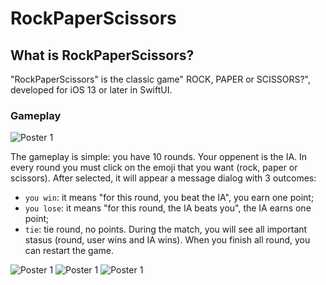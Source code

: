 #  RockPaperScissors

## What is RockPaperScissors?

"RockPaperScissors" is the classic game" ROCK, PAPER or SCISSORS?", developed for iOS 13 or later in SwiftUI. 

### Gameplay 

![Poster 1](RockPaperScissors/Media/READMEIMAGE/schermata.png)

The gameplay is simple: you have 10 rounds. Your oppenent is the IA. 
In every round you must click on the emoji that you want (rock, paper or scissors). 
After selected, it will appear a message dialog with 3 outcomes: 
- `you win`: it means "for this round, you beat the IA", you earn one point;
- `you lose`: it means "for this round, the IA beats you", the IA earns one point; 
- `tie`: tie round, no points.
During the match, you will see all important stasus (round, user wins and IA wins).
When you finish all round, you can restart the game. 

![Poster 1](RockPaperScissors/Media/READMEIMAGE/vittoria.png)
![Poster 1](RockPaperScissors/Media/READMEIMAGE/sconfitta.png)
![Poster 1](RockPaperScissors/Media/READMEIMAGE/pareggio.png)

